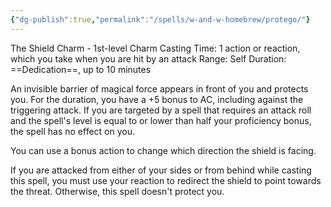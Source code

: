 ```yaml
---
{"dg-publish":true,"permalink":"/spells/w-and-w-homebrew/protego/"}
---
```


The Shield Charm - 1st-level Charm 
Casting Time: 1 action or reaction, which you take when you are hit by an attack 
Range: Self 
Duration: ==Dedication==, up to 10 minutes 

An invisible barrier of magical force appears in front of you and protects you. For the duration, you have a +5 bonus to AC, including against the triggering attack. If you are targeted by a spell that requires an attack roll and the spell's level is equal to or lower than half your proficiency bonus, the spell has no effect on you. 

You can use a bonus action to change which direction the shield is facing. 

If you are attacked from either of your sides or from behind while casting this spell, you must use your reaction to redirect the shield to point towards the threat. Otherwise, this spell doesn't protect you.